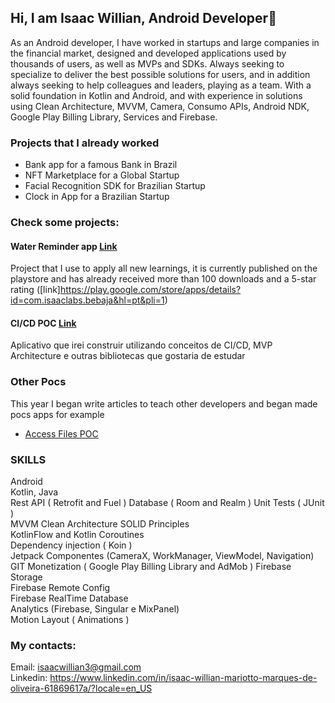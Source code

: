## Hi, I am Isaac Willian, Android Developer👋

As an Android developer, I have worked in startups and large companies in the financial market, designed and developed applications used by thousands of users, as well as MVPs and SDKs. Always seeking to specialize to deliver the best possible solutions for users, and in addition always seeking to help colleagues and leaders, playing as a team. With a solid foundation in Kotlin and Android, and with experience in solutions using Clean Architecture, MVVM, Camera, Consumo APIs, Android NDK, Google Play Billing Library, Services and Firebase.

### Projects that I already worked
 - Bank app for a famous Bank in Brazil
 - NFT Marketplace for a Global Startup
 - Facial Recognition SDK for Brazilian Startup
 - Clock in App for a Brazilian Startup


### Check some projects: 
#### Water Reminder app [Link](https://github.com/IsaacWillian/waterReminderAndroidApp)
  Project that I use to apply all new learnings, it is currently published on the playstore and has already received more than 100 downloads and a 5-star rating ([link]https://play.google.com/store/apps/details?id=com.isaaclabs.bebaja&hl=pt&pli=1)

#### CI/CD POC [Link](https://github.com/IsaacWillian/CI-CD-poc)
  Aplicativo que irei construir utilizando conceitos de CI/CD, MVP Architecture e outras bibliotecas que gostaria de estudar

### Other Pocs
This year I began write articles to teach other developers and began made pocs apps for example
  -  [Access Files POC](https://github.com/IsaacWillian/AccessFilesAndroid-POC)

### SKILLS
Android  
Kotlin, Java  
Rest API ( Retrofit and Fuel ) 
Database ( Room and Realm )
Unit Tests ( JUnit )  
MVVM
Clean Architecture
SOLID Principles  
KotlinFlow and Kotlin Coroutines  
Dependency injection ( Koin )  
Jetpack Componentes (CameraX, WorkManager, ViewModel, Navigation)  
GIT 
Monetization ( Google Play Billing Library and AdMob )
Firebase Storage  
Firebase Remote Config  
Firebase RealTime Database  
Analytics (Firebase, Singular e MixPanel)  
Motion Layout ( Animations )  


### My contacts:
Email: isaacwillian3@gmail.com  
Linkedin: https://www.linkedin.com/in/isaac-willian-mariotto-marques-de-oliveira-61869617a/?locale=en_US
